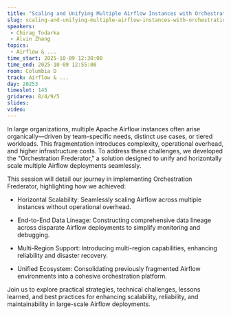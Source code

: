 ```yaml
---
title: "Scaling and Unifying Multiple Airflow Instances with Orchestration Frederator"
slug: scaling-and-unifying-multiple-airflow-instances-with-orchestration-frederator
speakers:
 - Chirag Todarka
 - Alvin Zhang
topics:
 - Airflow & ...
time_start: 2025-10-09 12:30:00
time_end: 2025-10-09 12:55:00
room: Columbia D
track: Airflow & ...
day: 20253
timeslot: 145
gridarea: 8/4/9/5
slides:
video:
---
```


In large organizations, multiple Apache Airflow instances often arise organically—driven by team-specific needs, distinct use cases, or tiered workloads. This fragmentation introduces complexity, operational overhead, and higher infrastructure costs. To address these challenges, we developed the "Orchestration Frederator," a solution designed to unify and horizontally scale multiple Airflow deployments seamlessly.

This session will detail our journey in implementing Orchestration Frederator, highlighting how we achieved:

- Horizontal Scalability: Seamlessly scaling Airflow across multiple instances without operational overhead.

- End-to-End Data Lineage: Constructing comprehensive data lineage across disparate Airflow deployments to simplify monitoring and debugging.

- Multi-Region Support: Introducing multi-region capabilities, enhancing reliability and disaster recovery.

- Unified Ecosystem: Consolidating previously fragmented Airflow environments into a cohesive orchestration platform.

Join us to explore practical strategies, technical challenges, lessons learned, and best practices for enhancing scalability, reliability, and maintainability in large-scale Airflow deployments.
